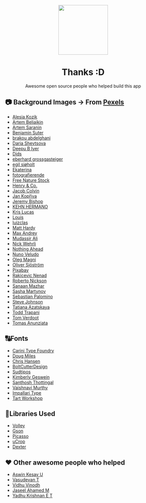 <p align="center"> 
	<img src="https://github.com/VishnuSanal/Quotes/blob/master/Screenshots/icon.png" width=160 height=160>
</p>

<h1 align="center">
	Thanks :D
</h1>

<p align="center">
	Awesome open source people who helped build this app
</p>

## 📷 Background Images -> From [Pexels](https://www.pexels.com)

 - [Alesia Kozik](https://www.pexels.com/@alesiakozik)
 - [Artem Beliaikin](https://www.pexels.com/@belart84)
 - [Artem Saranin](https://www.pexels.com/@arts)
 - [Benjamin Suter](https://www.pexels.com/@benjaminjsuter)
 - [brakou abdelghani](https://www.pexels.com/@brakou)
 - [Daria Shevtsova](https://www.pexels.com/@daria)
 - [Deepu B Iyer](https://www.pexels.com/@deepu-b-iyer)
 - [Dids](https://www.pexels.com/@didsss)
 - [eberhard grossgasteiger](https://www.pexels.com/@eberhardgross)
 - [egil sjøholt](https://www.pexels.com/@egos68)
 - [Ekaterina](https://www.pexels.com/@octoptimist)
 - [fotografierende](https://www.pexels.com/@fotografierende)
 - [Free Nature Stock](https://www.pexels.com/@free-nature-stock)
 - [Henry & Co.](https://www.pexels.com/@hngstrm)
 - [Jacob Colvin](https://www.pexels.com/@jake-pnw)
 - [Jan Kopřiva](https://www.pexels.com/@koprivakart)
 - [Jeremy Bishop](https://www.pexels.com/@jeremy-bishop-1260133)
 - [KEHN HERMANO](https://www.pexels.com/@brotherkehn)
 - [Kris Lucas](https://www.pexels.com/@krislucas90)
 - [Louis](https://www.pexels.com/@louis-965146)
 - [luizclas ](https://www.pexels.com/@luizclas-170497)
 - [Matt Hardy](https://www.pexels.com/@matthardy)
 - [Max Andrey](https://www.pexels.com/@maxandrey)
 - [Mudassir Ali](https://www.pexels.com/@pixelcop)
 - [Nick Wehrli](https://www.pexels.com/@oidonnyboy)
 - [Nothing Ahead](https://www.pexels.com/@ian-panelo)
 - [Nuno Veludo](https://www.pexels.com/@nuno-veludo-1894556)
 - [Oleg Magni](https://www.pexels.com/@oleg-magni)
 - [Oliver Sjöström](https://www.pexels.com/@ollivves)
 - [Pixabay](https://www.pexels.com/@pixabay)
 - [Rakicevic Nenad](https://www.pexels.com/@rakicevic-nenad-233369)
 - [Roberto Nickson](https://www.pexels.com/@rpnickson)
 - [Sanaan Mazhar](https://www.pexels.com/@sanaan)
 - [Sasha Martynov](https://www.pexels.com/@lazybird)
 - [Sebastian Palomino](https://www.pexels.com/@sebastian-palomino-933481)
 - [Steve Johnson](https://www.pexels.com/@steve)
 - [Tatiana Аzatskaya](https://www.pexels.com/@tatiana-zatskaya-1995264)
 - [Todd Trapani](https://www.pexels.com/@todd-trapani-488382)
 - [Tom Verdoot](https://www.pexels.com/@bowovisuals)
 - [Tomas Anunziata](https://www.pexels.com/@tomas-anunziata-129267)

## 🔠Fonts

 - [Carini Type Foundry](https://www.1001fonts.com/users/carini)
 - [Doug Miles](https://www.1001fonts.com/users/dougmiles)
 - [Chris Hansen](https://www.1001fonts.com/users/chrisx)
 - [BoltCutterDesign](https://www.1001fonts.com/users/boltcutterdesign)
 - [Sudtipos](https://fonts.google.com/specimen/Aladin?preview.text_type=custom#about)
 - [Kimberly Geswein](https://fonts.google.com/specimen/Indie+Flower?preview.text_type=custom#about)
 - [Santhosh Thottingal](https://fonts.google.com/specimen/Chilanka?preview.text_type=custom#about)
 - [Vaishnavi Murthy](https://fonts.google.com/specimen/Akaya+Telivigala?preview.text_type=custom#about)
 - [Impallari Type](https://fonts.google.com/specimen/Dancing+Script?preview.text_type=custom#about)
 - [Tart Workshop](https://fonts.google.com/specimen/Fredericka+the+Great?preview.text_type=custom#about) 

## 📑Libraries Used
 - [Volley](https://github.com/google/volley)
 - [Gson](https://github.com/google/gson)
 - [Picasso](https://square.github.io/picasso/)
 - [uCrop](https://github.com/Yalantis/uCrop)
 - [Dexter](https://github.com/Karumi/Dexter)

## ♥ Other awesome people who helped

 - [Aswin Kesav U](https://www.twitter.com/KesavAswin/)
 - [Vasudevan T](https://github.com/VishnuSanal/Quotes/blob/master/THANKS.md/#)
 - [Vidhu Vinodh](https://www.instagram.com/vidhu_vinodh/)
 - [Jaseel Ahamed M](https://github.com/VishnuSanal/Quotes/blob/master/THANKS.md/#)
 - [Yadhu Krishnan E T](https://www.instagram.com/yadhu1020/)
